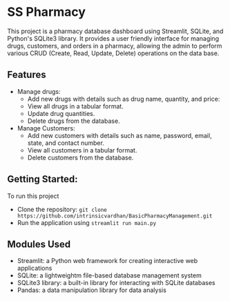 # SS Pharmacy
This project is a pharmacy database dashboard using Streamlit, SQLite, and Python's SQLite3 library. It provides a user friendly interface for managing drugs, customers, and orders in a pharmacy, allowing the admin to perform various CRUD (Create, Read, Update, Delete) operations on the data base.

## Features
- Manage drugs:
  - Add new drugs with details such as drug name, quantity, and price:
  - View all drugs in a tabular format.
  - Update drug quantities. 
  - Delete drugs from the database. 
- Manage Customers:
  - Add new customers with details such as name, password, email, state, and contact number. 
  - View all customers in a tabular format. 
  - Delete customers from the database. 
  
## Getting Started: 
 <bold>To run this project</bold>
  - Clone the repository: `git clone https://github.com/intrinsicvardhan/BasicPharmacyManagement.git`
  - Run the application using `streamlit run main.py`

## Modules Used
 - Streamlit: a Python web framework for creating interactive web applications 
 - SQLite: a lightweightm file-based database management system 
 - SQLite3 library: a built-in library for interacting with SQLite databases
 - Pandas: a data manipulation library for data analysis

